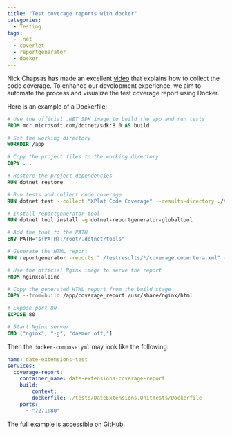 ```yaml
---
title: "Test coverage reports with docker"
categories:
  - Testing
tags:
  - .net
  - coverlet
  - reportgenerator
  - docker
---
```


Nick Chapsas has made an excellent [video](https://www.youtube.com/watch?v=xwMWGYD8rgk) that explains how to collect the code coverage. To enhance our development experience, we aim to automate the process and visualize the test coverage report using Docker.

Here is an example of a Dockerfile:  

```dockerfile
# Use the official .NET SDK image to build the app and run tests
FROM mcr.microsoft.com/dotnet/sdk:8.0 AS build

# Set the working directory
WORKDIR /app

# Copy the project files to the working directory
COPY . .

# Restore the project dependencies
RUN dotnet restore

# Run tests and collect code coverage
RUN dotnet test --collect:"XPlat Code Coverage" --results-directory ./testresults

# Install reportgenerator tool
RUN dotnet tool install -g dotnet-reportgenerator-globaltool

# Add the tool to the PATH
ENV PATH="${PATH}:/root/.dotnet/tools"

# Generate the HTML report
RUN reportgenerator -reports:"./testresults/*/coverage.cobertura.xml" -targetdir:coverage_report -reporttypes:Html

# Use the official Nginx image to serve the report
FROM nginx:alpine

# Copy the generated HTML report from the build stage
COPY --from=build /app/coverage_report /usr/share/nginx/html

# Expose port 80
EXPOSE 80

# Start Nginx server
CMD ["nginx", "-g", "daemon off;"]
```

Then the `docker-compose.yml` may look like the following:

```yaml
name: date-extensions-test 
services:
  coverage-report:
    container_name: date-extensions-coverage-report
    build:
        context: .
        dockerfile: ./tests/DateExtensions.UnitTests/Dockerfile
    ports:
      - "7271:80"
```

The full example is accessible on [GitHub](https://github.com/akovanev/practice/tree/main/TestCoverage).